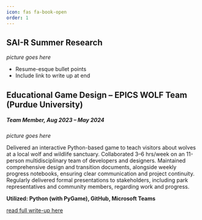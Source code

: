 ```yaml
---
icon: fas fa-book-open
order: 1
---
```


## SAI-R Summer Research

*picture goes here*

- Resume-esque bullet points
- Include link to write up at end


## Educational Game Design – EPICS WOLF Team (Purdue University)
##### *Team Member, Aug 2023 – May 2024*

*picture goes here*

Delivered an interactive Python-based game to teach visitors about wolves at a local wolf and wildlife sanctuary. Collaborated 3–6 hrs/week on an 11-person multidisciplinary team of developers and designers. Maintained comprehensive design and transition documents, alongside weekly progress notebooks, ensuring clear communication and project continuity. Regularly delivered formal presentations to stakeholders, including park representatives and community members, regarding work and progress.

**Utilized: Python (with PyGame), GitHub, Microsoft Teams**

[read full write-up here](/)